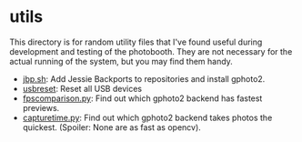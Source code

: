 # utils

This directory is for random utility files that I've found useful
during development and testing of the photobooth. They are not
necessary for the actual running of the system, but you may find them
handy.

* [jbp.sh](jbp.sh): Add Jessie Backports to repositories and install gphoto2.
* [usbreset](usbreset): Reset all USB devices
* [fpscomparison.py](fpscomparison.py): Find out which gphoto2 backend has fastest previews.
* [capturetime.py](capturetime.py): Find out which gphoto2 backend
  takes photos the quickest. (Spoiler: None are as fast as opencv). 
